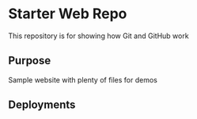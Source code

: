 # Starter Web Repo

This repository is for showing how Git and GitHub work

## Purpose

Sample website with plenty of files for demos

## Deployments
